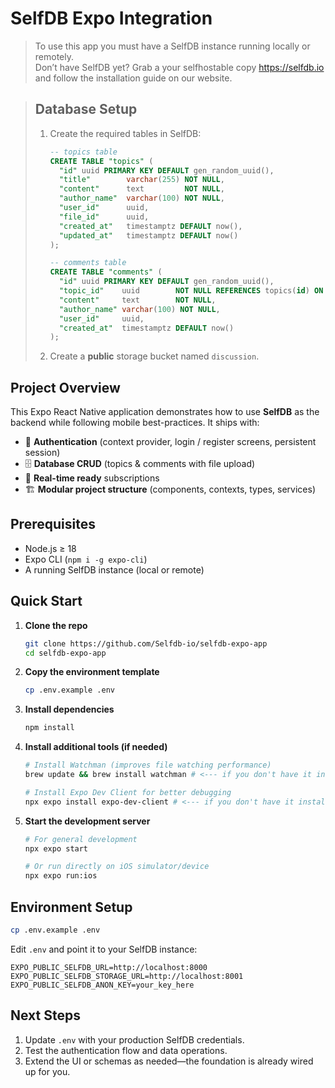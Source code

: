 # SelfDB Expo Integration

> To use this app you must have a SelfDB instance running locally or remotely.  
> Don’t have SelfDB yet? Grab a your selfhostable copy <https://selfdb.io> and follow the installation guide on our website.

> ## Database Setup
> 1. Create the required tables in SelfDB:
>    ```sql
>    -- topics table
>    CREATE TABLE "topics" (
>      "id" uuid PRIMARY KEY DEFAULT gen_random_uuid(),
>      "title"        varchar(255) NOT NULL,
>      "content"      text         NOT NULL,
>      "author_name"  varchar(100) NOT NULL,
>      "user_id"      uuid,
>      "file_id"      uuid,
>      "created_at"   timestamptz DEFAULT now(),
>      "updated_at"   timestamptz DEFAULT now()
>    );
>
>    -- comments table
>    CREATE TABLE "comments" (
>      "id" uuid PRIMARY KEY DEFAULT gen_random_uuid(),
>      "topic_id"    uuid        NOT NULL REFERENCES topics(id) ON DELETE CASCADE,
>      "content"     text        NOT NULL,
>      "author_name" varchar(100) NOT NULL,
>      "user_id"     uuid,
>      "created_at"  timestamptz DEFAULT now()
>    );
>    ```
> 2. Create a **public** storage bucket named `discussion`.

## Project Overview
This Expo React Native application demonstrates how to use **SelfDB** as the backend while following mobile best-practices. It ships with:

- 🔐 **Authentication** (context provider, login / register screens, persistent session)
- 🗄️ **Database CRUD** (topics & comments with file upload)
- 📡 **Real-time ready** subscriptions
- 🏗️ **Modular project structure** (components, contexts, types, services)

## Prerequisites
- Node.js ≥ 18
- Expo CLI (`npm i -g expo-cli`)
- A running SelfDB instance (local or remote)

## Quick Start

1. **Clone the repo**
   ```bash
   git clone https://github.com/Selfdb-io/selfdb-expo-app
   cd selfdb-expo-app
   ```

2. **Copy the environment template**
   ```bash
   cp .env.example .env
   ```

3. **Install dependencies**
   ```bash
   npm install
   ```

4. **Install additional tools (if needed)**
   ```bash
   # Install Watchman (improves file watching performance)
   brew update && brew install watchman # <--- if you don't have it installed already
   
   # Install Expo Dev Client for better debugging
   npx expo install expo-dev-client # <--- if you don't have it installed already
   ```

5. **Start the development server**
   ```bash
   # For general development
   npx expo start
   
   # Or run directly on iOS simulator/device
   npx expo run:ios
   ```



## Environment Setup

  ```bash
cp .env.example .env
  ```

Edit `.env` and point it to your SelfDB instance:
```env
EXPO_PUBLIC_SELFDB_URL=http://localhost:8000
EXPO_PUBLIC_SELFDB_STORAGE_URL=http://localhost:8001
EXPO_PUBLIC_SELFDB_ANON_KEY=your_key_here
```



## Next Steps
1. Update `.env` with your production SelfDB credentials.  
2. Test the authentication flow and data operations.  
3. Extend the UI or schemas as needed—the foundation is already wired up for you.
